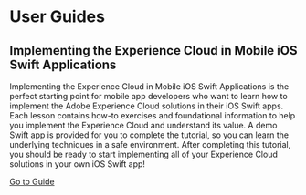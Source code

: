 # User Guides

## Implementing the Experience Cloud in Mobile iOS Swift Applications

Implementing the Experience Cloud in Mobile iOS Swift Applications is the perfect starting point for mobile app developers who want to learn how to implement the Adobe Experience Cloud solutions in their iOS Swift apps. Each lesson contains how-to exercises and foundational information to help you implement the Experience Cloud and understand its value. A demo Swift app is provided for you to complete the tutorial, so you can learn the underlying techniques in a safe environment. After completing this tutorial, you should be ready to start implementing all of your Experience Cloud solutions in your own iOS Swift app!

[Go to Guide](https://docs.adobe.com/content/help/en/experience-cloud/implementing-in-mobile-ios-swift-apps-with-launch/index.html)



